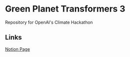 # Green Planet Transformers 3

Repository for OpenAI's Climate Hackathon

## Links 
[Notion Page](https://peridot-earth-c37.notion.site/OpenAI-Climate-Hackaton-ccb50a88b0014fef8e4b2bf978dd2c69)